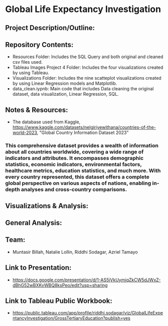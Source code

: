 # Global Life Expectancy Investigation

## Project Description/Outline:

## Repository Contents:
- Resources Folder: Includes the SQL Query and both original and cleaned csv files used.
- Tableau Images Project 4 Folder: Includes the four visualizations created by using Tableau.
- Visualizations Folder: Includes the nine scatteplot visualizations created by using Linear Regression models and Matplotlib.
- data_clean.iypnb: Main code that includes Data cleaning the original dataset, data visualization, Linear Regression, SQL.

## Notes & Resources: 
- The database used from Kaggle, https://www.kaggle.com/datasets/nelgiriyewithana/countries-of-the-world-2023, "Global Country Information Dataset 2023"
### This comprehensive dataset provides a wealth of information about all countries worldwide, covering a wide range of indicators and attributes. It encompasses demographic statistics, economic indicators, environmental factors, healthcare metrics, education statistics, and much more. With every country represented, this dataset offers a complete global perspective on various aspects of nations, enabling in-depth analyses and cross-country comparisons.

## Visualizations & Analysis:

## General Analysis:

## Team: 
- Muntasir Billah, Natalie Lollin, Riddhi Sodagar, Azriel Tamayo

## Link to Presentation: 
- https://docs.google.com/presentation/d/1-AS5jVkUymjqZkCW5dJWxZ-dBhG52wBXKvWBQ8ksPeo/edit?usp=sharing

## Link to Tableau Public Workbook: 
- https://public.tableau.com/app/profile/riddhi.sodagar/viz/GlobalLifeExpentancyInvestigation/GrossTertiaryEducation?publish=yes
